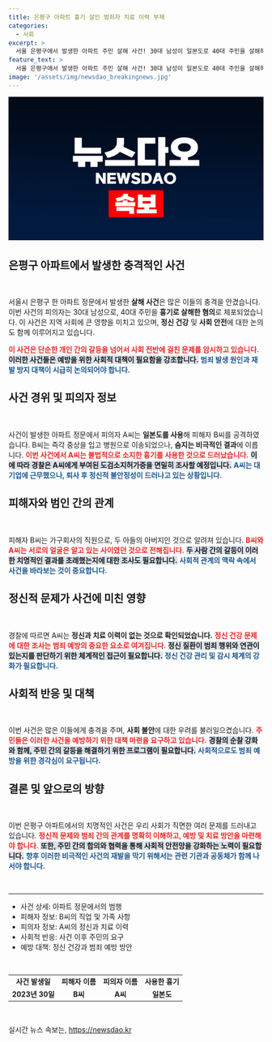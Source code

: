 ```yaml
---
title: 은평구 아파트 흉기 살인 범죄자 치료 이력 부재
categories:
  - 사회
excerpt: >
  서울 은평구에서 발생한 아파트 주민 살해 사건! 30대 남성이 일본도로 40대 주민을 살해하며 충격을 안겼습니다. 과연 그 뒤에 숨겨진 진실은 무엇일까요? 클릭해서 자세한 내용을 확인하세요!
feature_text: >
  서울 은평구에서 발생한 아파트 주민 살해 사건! 30대 남성이 일본도로 40대 주민을 살해하며 충격을 안겼습니다. 과연 그 뒤에 숨겨진 진실은 무엇일까요? 클릭해서 자세한 내용을 확인하세요!
image: '/assets/img/newsdao_breakingnews.jpg'
---
```


<p><img src="/assets/img/newsdao_breakingnews.jpg" alt="ranknews 속보" /></p>

<h2 data-ke-size="size26">은평구 아파트에서 발생한 충격적인 사건</h2>

<p data-ke-size="size16">&nbsp;</p>

<p>서울시 은평구 한 아파트 정문에서 발생한 <strong>살해 사건</strong>은 많은 이들의 충격을 안겼습니다. 이번 사건의 피의자는 30대 남성으로, 40대 주민을 <strong>흉기로 살해한 혐의</strong>로 체포되었습니다. 이 사건은 지역 사회에 큰 영향을 미치고 있으며, <strong>정신 건강</strong> 및 <strong>사회 안전</strong>에 대한 논의도 함께 이루어지고 있습니다. </p>

<p><b><span style="color: #ee2323;">이 사건은 단순한 개인 간의 갈등을 넘어서 사회 전반에 걸친 문제를 암시하고 있습니다.</span></b> <b><span style="background-color: #21538527;">이러한 사건들은 예방을 위한 사회적 대책이 필요함을 강조합니다.</span></b> <b><span style="color: #1a5490;">범죄 발생 원인과 재발 방지 대책이 시급히 논의되어야 합니다.</span></b></p>

<h2 data-ke-size="size26">사건 경위 및 피의자 정보</h2>

<p data-ke-size="size16">&nbsp;</p>

<p>사건이 발생한 아파트 정문에서 피의자 A씨는 <strong>일본도를 사용</strong>해 피해자 B씨를 공격하였습니다. B씨는 즉각 중상을 입고 병원으로 이송되었으나, <strong>숨지는 비극적인 결과</strong>에 이릅니다. <b><span style="color: #ee2323;">이번 사건에서 A씨는 불법적으로 소지한 흉기를 사용한 것으로 드러났습니다.</span></b> <b><span style="background-color: #21538527;">이에 따라 경찰은 A씨에게 부여된 도검소지허가증을 면밀히 조사할 예정입니다.</span></b> <b><span style="color: #1a5490;">A씨는 대기업에 근무했으나, 퇴사 후 정신적 불안정성이 드러나고 있는 상황입니다.</span></b></p>

<h2 data-ke-size="size26">피해자와 범인 간의 관계</h2>

<p data-ke-size="size16">&nbsp;</p>

<p>피해자 B씨는 가구회사의 직원으로, 두 아들의 아버지인 것으로 알려져 있습니다. <b><span style="color: #ee2323;">B씨와 A씨는 서로의 얼굴은 알고 있는 사이였던 것으로 전해집니다.</span></b> <b><span style="background-color: #21538527;">두 사람 간의 갈등이 이러한 치명적인 결과를 초래했는지에 대한 조사도 필요합니다.</span></b> <b><span style="color: #1a5490;">사회적 관계의 맥락 속에서 사건을 바라보는 것이 중요합니다.</span></b></p>

<h2 data-ke-size="size26">정신적 문제가 사건에 미친 영향</h2>

<p data-ke-size="size16">&nbsp;</p>

<p>경찰에 따르면 A씨는 <strong>정신과 치료 이력이 없는 것으로 확인되었습니다.</strong> <b><span style="color: #ee2323;">정신 건강 문제에 대한 조사는 범죄 예방의 중요한 요소로 여겨집니다.</span></b> <b><span style="background-color: #21538527;">정신 질환이 범죄 행위와 연관이 있는지를 판단하기 위한 체계적인 접근이 필요합니다.</span></b> <b><span style="color: #1a5490;">정신 건강 관리 및 감시 체계의 강화가 필요합니다.</span></b></p>

<h2 data-ke-size="size26">사회적 반응 및 대책</h2>

<p data-ke-size="size16">&nbsp;</p>

<p>이번 사건은 많은 이들에게 충격을 주며, <strong>사회 불안</strong>에 대한 우려를 불러일으켰습니다. <b><span style="color: #ee2323;">주민들은 이러한 사건을 예방하기 위한 대책 마련을 요구하고 있습니다.</span></b> <b><span style="background-color: #21538527;">경찰의 순찰 강화와 함께, 주민 간의 갈등을 해결하기 위한 프로그램이 필요합니다.</span></b> <b><span style="color: #1a5490;">사회적으로도 범죄 예방을 위한 경각심이 요구됩니다.</span></b></p>

<h2 data-ke-size="size26">결론 및 앞으로의 방향</h2>

<p data-ke-size="size16">&nbsp;</p>

<p>이번 은평구 아파트에서의 치명적인 사건은 우리 사회가 직면한 여러 문제를 드러내고 있습니다. <b><span style="color: #ee2323;">정신적 문제와 범죄 간의 관계를 명확히 이해하고, 예방 및 치료 방안을 마련해야 합니다.</span></b> <b><span style="background-color: #21538527;">또한, 주민 간의 합의와 협력을 통해 사회적 안전망을 강화하는 노력이 필요합니다.</span></b> <b><span style="color: #1a5490;">향후 이러한 비극적인 사건의 재발을 막기 위해서는 관련 기관과 공동체가 함께 나서야 합니다.</span></b></p>

<p data-ke-size="size16">&nbsp;</p>

<hr />

<ul>
    <li>사건 상세: 아파트 정문에서의 범행</li>
    <li>피해자 정보: B씨의 직업 및 가족 사항</li>
    <li>피의자 정보: A씨의 정신과 치료 이력</li>
    <li>사회적 반응: 사건 이후 주민의 요구</li>
    <li>예방 대책: 정신 건강과 범죄 예방 방안</li>
</ul>

<p data-ke-size="size16">&nbsp;</p>

<table>
    <tr>
        <td style="text-align: center; height: 17px;"><b>사건 발생일</b></td>
        <td style="text-align: center; height: 17px;"><b>피해자 이름</b></td>
        <td style="text-align: center; height: 17px;"><b>피의자 이름</b></td>
        <td style="text-align: center; height: 17px;"><b>사용한 흉기</b></td>
    </tr>
    <tr>
        <td style="text-align: center; height: 17px;"><b>2023년 30일</b></td>
        <td style="text-align: center; height: 17px;"><b>B씨</b></td>
        <td style="text-align: center; height: 17px;"><b>A씨</b></td>
        <td style="text-align: center; height: 17px;"><b>일본도</b></td>
    </tr>
</table>

<p data-ke-size="size16">&nbsp;</p>
실시간 뉴스 속보는, <a href="https://newsdao.kr" rel="dofollow">https://newsdao.kr</a>


